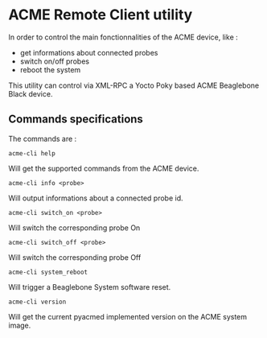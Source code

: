 # ACME Remote Client utility

In order to control the main fonctionnalities of the ACME device, like :
- get informations about connected probes
- switch on/off probes
- reboot the system

This utility can control via XML-RPC a Yocto Poky based ACME Beaglebone Black device.

## Commands specifications

The commands are :

```
acme-cli help
```

Will get the supported commands from the ACME device.

```
acme-cli info <probe>
```

Will output informations about a connected probe id.

```
acme-cli switch_on <probe>
```

Will switch the corresponding probe On

```
acme-cli switch_off <probe>
```

Will switch the corresponding probe Off

```
acme-cli system_reboot
```
Will trigger a Beaglebone System software reset.

```
acme-cli version
```

Will get the current pyacmed implemented version on the ACME system image.

